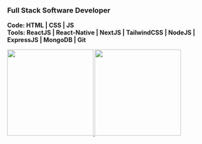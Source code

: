 ### Full Stack Software Developer

<b>Code: HTML | CSS | JS</b>
<br>
<b>Tools: ReactJS | React-Native | NextJS | TailwindCSS | NodeJS | ExpressJS | MongoDB | Git 

<a href="https://github.com/stephenwayar">
  <img height="200px" src="https://github-readme-stats.vercel.app/api?username=stephenwayar" />
</a>
<a href="https://github.com/stephenwayar">
  <img height="200px" src="https://github-readme-stats.vercel.app/api/top-langs/?username=stephenwayar" />
</a>
